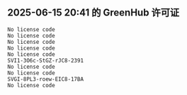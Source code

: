 ## 2025-06-15 20:41 的 GreenHub 许可证
```
No license code
No license code
No license code
No license code
No license code
SVI1-3O6c-StGZ-rJC8-2391
No license code
No license code
SVGI-8PL3-roew-EIC8-17BA
No license code
```
